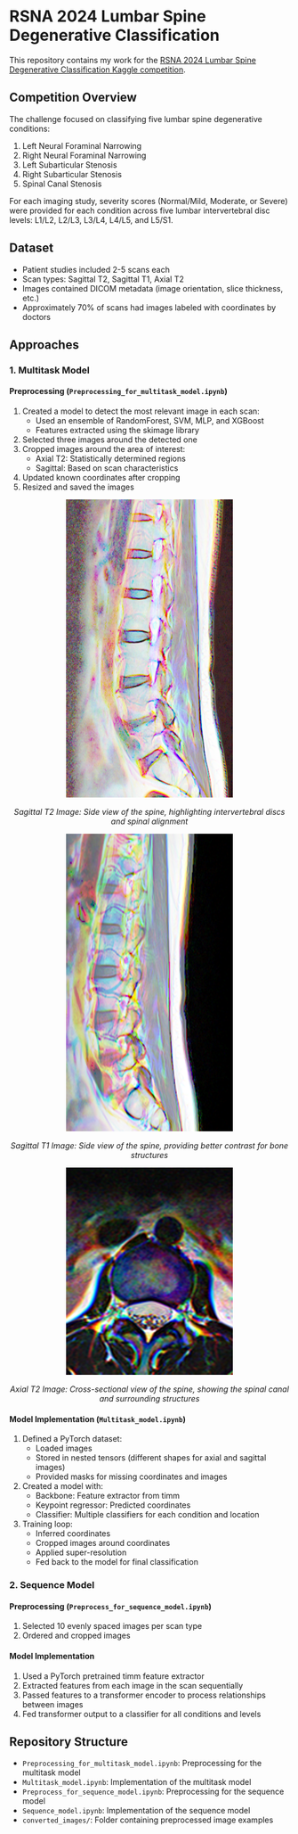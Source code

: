 # RSNA 2024 Lumbar Spine Degenerative Classification

This repository contains my work for the [RSNA 2024 Lumbar Spine Degenerative Classification Kaggle competition](https://www.kaggle.com/competitions/rsna-2024-lumbar-spine-degenerative-classification).

## Competition Overview

The challenge focused on classifying five lumbar spine degenerative conditions:
1. Left Neural Foraminal Narrowing
2. Right Neural Foraminal Narrowing
3. Left Subarticular Stenosis
4. Right Subarticular Stenosis
5. Spinal Canal Stenosis

For each imaging study, severity scores (Normal/Mild, Moderate, or Severe) were provided for each condition across five lumbar intervertebral disc levels: L1/L2, L2/L3, L3/L4, L4/L5, and L5/S1.

## Dataset

- Patient studies included 2-5 scans each
- Scan types: Sagittal T2, Sagittal T1, Axial T2
- Images contained DICOM metadata (image orientation, slice thickness, etc.)
- Approximately 70% of scans had images labeled with coordinates by doctors

## Approaches

### 1. Multitask Model

#### Preprocessing (`Preprocessing_for_multitask_model.ipynb`)

1. Created a model to detect the most relevant image in each scan:
   - Used an ensemble of RandomForest, SVM, MLP, and XGBoost
   - Features extracted using the skimage library
2. Selected three images around the detected one
3. Cropped images around the area of interest:
   - Axial T2: Statistically determined regions
   - Sagittal: Based on scan characteristics
4. Updated known coordinates after cropping
5. Resized and saved the images

<div align="center">
  <img src="Converted_images/Sagittal_T2.png" alt="Preprocessed Sagittal T2 Image" width="300"/>
  <p><em>Sagittal T2 Image: Side view of the spine, highlighting intervertebral discs and spinal alignment</em></p>
</div>

<div align="center">
  <img src="Converted_images/Sagittal_T1.png" alt="Preprocessed Sagittal T1 Image" width="300"/>
  <p><em>Sagittal T1 Image: Side view of the spine, providing better contrast for bone structures</em></p>
</div>

<div align="center">
  <img src="Converted_images/Axial_T2.png" alt="Preprocessed Axial T2 Image" width="300"/>
  <p><em>Axial T2 Image: Cross-sectional view of the spine, showing the spinal canal and surrounding structures</em></p>
</div>

#### Model Implementation (`Multitask_model.ipynb`)

1. Defined a PyTorch dataset:
   - Loaded images
   - Stored in nested tensors (different shapes for axial and sagittal images)
   - Provided masks for missing coordinates and images
2. Created a model with:
   - Backbone: Feature extractor from timm
   - Keypoint regressor: Predicted coordinates
   - Classifier: Multiple classifiers for each condition and location
3. Training loop:
   - Inferred coordinates
   - Cropped images around coordinates
   - Applied super-resolution
   - Fed back to the model for final classification

### 2. Sequence Model

#### Preprocessing (`Preprocess_for_sequence_model.ipynb`)

1. Selected 10 evenly spaced images per scan type
2. Ordered and cropped images

#### Model Implementation

1. Used a PyTorch pretrained timm feature extractor
2. Extracted features from each image in the scan sequentially
3. Passed features to a transformer encoder to process relationships between images
4. Fed transformer output to a classifier for all conditions and levels

## Repository Structure

- `Preprocessing_for_multitask_model.ipynb`: Preprocessing for the multitask model
- `Multitask_model.ipynb`: Implementation of the multitask model
- `Preprocess_for_sequence_model.ipynb`: Preprocessing for the sequence model
- `Sequence_model.ipynb`: Implementation of the sequence model
- `converted_images/`: Folder containing preprocessed image examples
